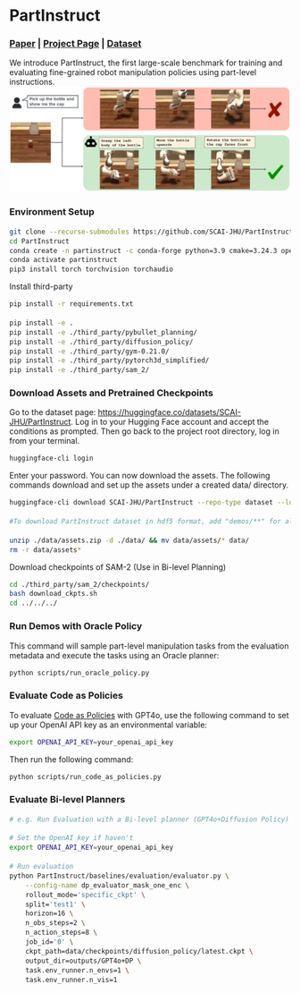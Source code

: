 # PartInstruct
### [Paper](https://openreview.net/pdf?id=Kb4fDvJBlj) | [Project Page](https://partinstruct.github.io/) | [Dataset](https://huggingface.co/datasets/SCAI-JHU/PartInstruct)
We introduce PartInstruct, the first large-scale benchmark for training and evaluating fine-grained robot manipulation policies using part-level instructions.
![intro](teaser/figure_intro.png)

### Environment Setup 


```bash
git clone --recurse-submodules https://github.com/SCAI-JHU/PartInstruct.git
cd PartInstruct
conda create -n partinstruct -c conda-forge python=3.9 cmake=3.24.3 open3d ninja gcc_linux-64=12 gxx_linux-64=12
conda activate partinstruct
pip3 install torch torchvision torchaudio
```

Install third-party

```bash
pip install -r requirements.txt

pip install -e .
pip install -e ./third_party/pybullet_planning/
pip install -e ./third_party/diffusion_policy/
pip install -e ./third_party/gym-0.21.0/
pip install -e ./third_party/pytorch3d_simplified/
pip install -e ./third_party/sam_2/

```

### Download Assets and Pretrained Checkpoints
Go to the dataset page: https://huggingface.co/datasets/SCAI-JHU/PartInstruct. Log in to your Hugging Face account and accept the conditions as prompted. Then go back to the project root directory, log in from your terminal.

```bash
huggingface-cli login
```
Enter your password. You can now download the assets. The following commands download and set up the assets under a created data/ directory.

```bash
huggingface-cli download SCAI-JHU/PartInstruct --repo-type dataset --local-dir ./data --include "*.json" "assets.zip" "checkpoints/**" 

#To download PartInstruct dataset in hdf5 format, add "demos/**" for all demo, "demos/OBJECT_NAME.hdf5" for demo of specific object type

unzip ./data/assets.zip -d ./data/ && mv data/assets/* data/
rm -r data/assets*
```

Download checkpoints of SAM-2 (Use in Bi-level Planning)

```bash
cd ./third_party/sam_2/checkpoints/
bash download_ckpts.sh
cd ../../../
```

### Run Demos with Oracle Policy
This command will sample part-level manipulation tasks from the evaluation metadata and execute the tasks using an Oracle planner:
```bash
python scripts/run_oracle_policy.py
```

### Evaluate Code as Policies
To evaluate [Code as Policies](https://code-as-policies.github.io/) with GPT4o, use the following command to set up your OpenAI API key as an environmental variable:
```bash
export OPENAI_API_KEY=your_openai_api_key
```
Then run the following command:
```bash
python scripts/run_code_as_policies.py
```

### Evaluate Bi-level Planners

```bash
# e.g. Run Evaluation with a Bi-level planner (GPT4o+Diffusion Policy)

# Set the OpenAI key if haven't
export OPENAI_API_KEY=your_openai_api_key

# Run evaluation
python PartInstruct/baselines/evaluation/evaluator.py \
    --config-name dp_evaluator_mask_one_enc \
    rollout_mode='specific_ckpt' \
    split='test1' \
    horizon=16 \
    n_obs_steps=2 \
    n_action_steps=8 \
    job_id='0' \
    ckpt_path=data/checkpoints/diffusion_policy/latest.ckpt \
    output_dir=outputs/GPT4o+DP \
    task.env_runner.n_envs=1 \
    task.env_runner.n_vis=1
```

